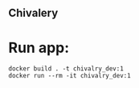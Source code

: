 ## Chivalery

# Run app:
    docker build . -t chivalry_dev:1
    docker run --rm -it chivalry_dev:1
